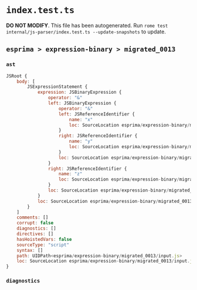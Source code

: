 # `index.test.ts`

**DO NOT MODIFY**. This file has been autogenerated. Run `rome test internal/js-parser/index.test.ts --update-snapshots` to update.

## `esprima > expression-binary > migrated_0013`

### `ast`

```javascript
JSRoot {
	body: [
		JSExpressionStatement {
			expression: JSBinaryExpression {
				operator: "&"
				left: JSBinaryExpression {
					operator: "&"
					left: JSReferenceIdentifier {
						name: "x"
						loc: SourceLocation esprima/expression-binary/migrated_0013/input.js 1:0-1:1 (x)
					}
					right: JSReferenceIdentifier {
						name: "y"
						loc: SourceLocation esprima/expression-binary/migrated_0013/input.js 1:4-1:5 (y)
					}
					loc: SourceLocation esprima/expression-binary/migrated_0013/input.js 1:0-1:5
				}
				right: JSReferenceIdentifier {
					name: "z"
					loc: SourceLocation esprima/expression-binary/migrated_0013/input.js 1:8-1:9 (z)
				}
				loc: SourceLocation esprima/expression-binary/migrated_0013/input.js 1:0-1:9
			}
			loc: SourceLocation esprima/expression-binary/migrated_0013/input.js 1:0-1:9
		}
	]
	comments: []
	corrupt: false
	diagnostics: []
	directives: []
	hasHoistedVars: false
	sourceType: "script"
	syntax: []
	path: UIDPath<esprima/expression-binary/migrated_0013/input.js>
	loc: SourceLocation esprima/expression-binary/migrated_0013/input.js 1:0-2:0
}
```

### `diagnostics`

```

```
